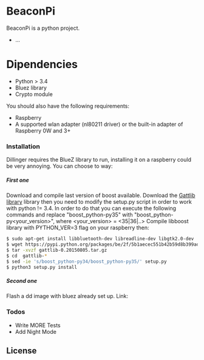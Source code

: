 # BeaconPi
BeaconPi is a python project.

  - ...
# Dipendencies 

  - Python > 3.4
  - Bluez library 
  - Crypto module

You should also have the following requirements:
  - Raspberry
  - A supported wlan adapter (nl80211 driver) or the built-in adapter of Raspberry 0W and 3+

### Installation

Dillinger requires the BlueZ library to run, installing it on a raspberry could be very annoying. You can choose to way:
##### First one
Download and compile last version of boost available.
Download the [Gattlib library] library then you need to modify the setup.py script in order to work with python != 3.4.
In order to do that you can execute the following commands and replace "boost_python-py35" with "boost_python-py<your_version>", where <your_version> = <35|36|..>
Compile libboost library with PYTHON_VER=3 flag on your raspberry then:
```sh
$ sudo apt-get install libbluetooth-dev libreadline-dev libgtk2.0-dev
$ wget https://pypi.python.org/packages/be/2f/5b1aecec551b42b59d8b399ad444b5672972efb590ca83d784dbe616a3e1/gattlib-0.20150805.tar.gz
$ tar -xvzf gattlib-0.20150805.tar.gz
$ cd  gattlib-*
$ sed -ie 's/boost_python-py34/boost_python-py35/' setup.py
$ python3 setup.py install 
```

##### Second one
Flash a dd image with bluez already set up.
Link: 


### Todos

 - Write MORE Tests
 - Add Night Mode

License
----

[//]: # (These are reference links used in the body of this note and get stripped out when the markdown processor does its job. There is no need to format nicely because it shouldn't be seen. Thanks SO - http://stackoverflow.com/questions/4823468/store-comments-in-markdown-syntax)


   [gattlib library]: <https://github.com/labapart/gattlib>
   [git-repo-url]: <https://github.com/labapart/gattlib.git>
   
